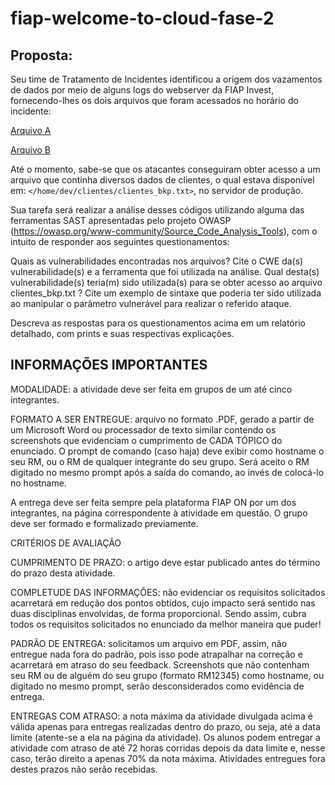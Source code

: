 # fiap-welcome-to-cloud-fase-2


## Proposta:
Seu time de Tratamento de Incidentes identificou a origem dos vazamentos de dados por meio de alguns logs do webserver da FIAP Invest, fornecendo-lhes os dois arquivos que foram acessados no horário do incidente:

[Arquivo A](index.php)

[Arquivo B](login.php)
 
Até o momento, sabe-se que os atacantes conseguiram obter acesso a um arquivo que continha diversos dados de clientes, o qual estava disponível em: `</home/dev/clientes/clientes_bkp.txt>`, no servidor de produção.

Sua tarefa será realizar a análise desses códigos utilizando alguma das ferramentas SAST apresentadas pelo projeto OWASP (<https://owasp.org/www-community/Source_Code_Analysis_Tools>), com o intuito de responder aos seguintes questionamentos:

Quais as vulnerabilidades encontradas nos arquivos? Cite o CWE da(s) vulnerabilidade(s) e a ferramenta que foi utilizada na análise.
Qual desta(s) vulnerabilidade(s) teria(m) sido utilizada(s) para se obter acesso ao arquivo clientes_bkp.txt ?
Cite um exemplo de sintaxe que poderia ter sido utilizada ao manipular o parâmetro vulnerável para realizar o referido ataque.
 

Descreva as respostas para os questionamentos acima em um relatório detalhado, com prints e suas respectivas explicações.


## INFORMAÇÕES IMPORTANTES

MODALIDADE: a atividade deve ser feita em grupos de um até cinco integrantes.

FORMATO A SER ENTREGUE: arquivo no formato .PDF, gerado a partir de um Microsoft Word ou processador de texto similar contendo os screenshots que evidenciam o cumprimento de CADA TÓPICO do enunciado. O prompt de comando (caso haja) deve exibir como hostname o seu RM, ou o RM de qualquer integrante do seu grupo. Será aceito o RM digitado no mesmo prompt após a saída do comando, ao invés de colocá-lo no hostname.

A entrega deve ser feita sempre pela plataforma FIAP ON por um dos integrantes, na página correspondente à atividade em questão. O grupo deve ser formado e formalizado previamente.

 

CRITÉRIOS DE AVALIAÇÃO

CUMPRIMENTO DE PRAZO: o artigo deve estar publicado antes do término do prazo desta atividade.

COMPLETUDE DAS INFORMAÇÕES: não evidenciar os requisitos solicitados acarretará em redução dos pontos obtidos, cujo impacto será sentido nas duas disciplinas envolvidas, de forma proporcional. Sendo assim, cubra todos os requisitos solicitados no enunciado da melhor maneira que puder!

PADRÃO DE ENTREGA: solicitamos um arquivo em PDF, assim, não entregue nada fora do padrão, pois isso pode atrapalhar na correção e acarretará em atraso do seu feedback. Screenshots que não contenham seu RM ou de alguém do seu grupo (formato RM12345) como hostname, ou digitado no mesmo prompt, serão desconsiderados como evidência de entrega.

ENTREGAS COM ATRASO: a nota máxima da atividade divulgada acima é válida apenas para entregas realizadas dentro do prazo, ou seja, até a data limite (atente-se a ela na página da atividade). Os alunos podem entregar a atividade com atraso de até 72 horas corridas depois da data limite e, nesse caso, terão direito a apenas 70% da nota máxima. Atividades entregues fora destes prazos não serão recebidas.
